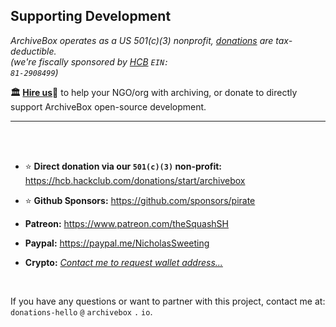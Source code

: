 ## Supporting Development

*ArchiveBox operates as a US 501(c)(3) nonprofit, <a href="https://hcb.hackclub.com/donations/start/archivebox">donations</a> are tax-deductible.<br/>(we're fiscally sponsored by <a href="https://hackclub.com/hcb?ref=donation">HCB</a> <code>EIN: 81-2908499</code>)*

**🏛️ [Hire us](https://docs.sweeting.me/s/archivebox-consulting-services)💬** to help your NGO/org with archiving, or donate to directly support ArchiveBox open-source development.

<hr/>

<br/>


<br/>

- ⭐️ **Direct donation via our `501(c)(3)` non-profit:** https://hcb.hackclub.com/donations/start/archivebox  

- ⭐️ **Github Sponsors:** https://github.com/sponsors/pirate

- **Patreon:** https://www.patreon.com/theSquashSH

- **Paypal:** https://paypal.me/NicholasSweeting

- **Crypto:** *[Contact me to request wallet address...](https://zulip.archivebox.io/#narrow/dm/284-Nick-Sweeting)*
 
<br/>

If you have any questions or want to partner with this project, contact me at: `donations-hello` `@` `archivebox` `.` `io`.